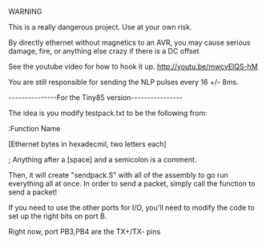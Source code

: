 WARNING

This is a really dangerous project.  Use at your own risk.

By directly ethernet without magnetics to an AVR, you may
cause serious damage, fire, or anything else crazy if there
is a DC offset

See the youtube video for how to hook it up.
     http://youtu.be/mwcvElQS-hM


You are still responsible for sending the NLP pulses every
16 +/- 8ms.


---------------For the Tiny85 version----------------

The idea is you modify testpack.txt to be the following from:

:Function Name

[Ethernet bytes in hexadecmil, two letters each]

 ; Anything after a [space] and a semicolon is a comment.


Then, it will create "sendpack.S" with all of the assembly
to go run everything all at once.  In order to send a packet,
simply call the function to send a packet!


If you need to use the other ports for I/O, you'll need
to modify the code to set up the right bits on port B.

Right now, port PB3,PB4 are the TX+/TX- pins


